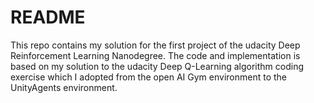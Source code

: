 # README
This repo contains my solution for the first project of the udacity Deep Reinforcement Learning Nanodegree.
The code and implementation is based on my solution to the udacity Deep Q-Learning algorithm coding exercise which I adopted from the open AI Gym environment to the UnityAgents environment.  
